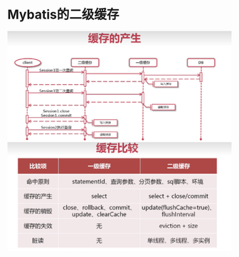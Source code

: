 # Mybatis的二级缓存
![](https://raw.githubusercontent.com/PeipengWang/picture/master/20230716152914237_7843.png)
![](https://raw.githubusercontent.com/PeipengWang/picture/master/20230716221750800_16572.png)

